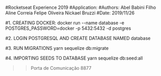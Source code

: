 #Rocketseat Experience 2019
#Application: 
#Authors: 
  Abel Babini Filho
  Aline Correia
  Felipe Oliveira
  Nickael Bruzzi
#Date: 2019/11/26


#1. CREATING DOCKER:
docker run --name database -e POSTGRES_PASSWORD=docker -p 5432:5432 -d postgres

#2. LOGIN POSTGRESQL AND CREATE DATABASE NAMED database

#3. RUN MIGRATIONS
yarn sequelize db:migrate

#4. IMPORTING SEEDS TO DATABASE
yarn sequelize db:seed:all

>> Porta de Comunicação 8877


